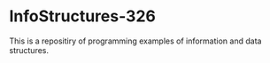 # InfoStructures-326

This is a repositiry of programming examples of information and data structures. 
